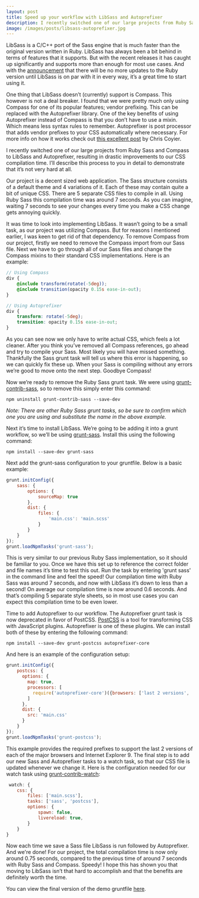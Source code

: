```yaml
---
layout: post
title: Speed up your workflow with LibSass and Autoprefixer
description: I recently switched one of our large projects from Ruby Sass and Compass to LibSass and Autoprefixer, resulting in drastic improvements to compilation time. 
image: /images/posts/libsass-autoprefixer.jpg
---
```


LibSass is a C/C++ port of the Sass engine that is much faster than the original version written in Ruby. LibSass has always been a bit behind in terms of features that it supports. But with the recent releases it has caught up significantly and supports more than enough for most use cases. And with the [announcement](https://github.com/sass/libsass/wiki/The-LibSass-Compatibility-Plan) that there will be no more updates to the Ruby version until LibSass is on par with it in every way, it’s a great time to start using it. 

One thing that LibSass doesn’t (currently) support is Compass. This however is not a deal breaker. I found that we were pretty much only using Compass for one of its popular features; vendor prefixing.  This can be replaced with the Autoprefixer library. One of the key benefits of using Autoprefixer instead of Compass is that you don’t have to use a mixin. Which means less syntax rules to remember. Autoprefixer is post processor that adds vendor prefixes to your CSS automatically where necessary. For more info on how it works check out [this excellent post](https://css-tricks.com/autoprefixer/) by Chris Coyier.

I recently switched one of our large projects from Ruby Sass and Compass to LibSass and Autoprefixer, resulting in drastic improvements to our CSS compilation time. I’ll describe this process to you in detail to demonstrate that it’s not very hard at all.

Our project is a decent sized web application. The Sass structure consists of a default theme and 4 variations of it. Each of these may contain quite a bit of unique CSS. There are 5 separate CSS files to compile in all. Using Ruby Sass this compilation time was around 7 seconds. As you can imagine, waiting 7 seconds to see your changes every time you make a CSS change gets annoying quickly.

It was time to look into implementing LibSass. It wasn’t going to be a small task, as our project was utilizing Compass. But for reasons I mentioned earlier, I was keen to get rid of that dependency. To remove Compass from our project, firstly we need to remove the Compass import from our Sass file. Next we have to go through all of our Sass files and change the Compass mixins to their standard CSS implementations. Here is an example:

```scss
// Using Compass
div {
	@include transform(rotate(-5deg));
	@include transition(opacity 0.15s ease-in-out);
}

// Using Autoprefixer
div {
	transform: rotate(-5deg);
	transition: opacity 0.15s ease-in-out;
}

```

As you can see now we only have to write actual CSS, which feels a lot cleaner. After you think you’ve removed all Compass references, go ahead and try to compile your Sass. Most likely you will have missed something. Thankfully the Sass grunt task will tell us where this error is happening, so we can quickly fix these up. When your Sass is compiling without any errors we’re good to move onto the next step. Goodbye Compass!

Now we’re ready to remove the Ruby Sass grunt task. We were using [grunt-contrib-sass](https://github.com/gruntjs/grunt-contrib-sass), so to remove this simply enter this command:

```
npm uninstall grunt-contrib-sass --save-dev

```

_Note: There are other Ruby Sass grunt tasks, so be sure to confirm which one you are using and substitute the name in the above example._ 

Next it’s time to install LibSass. We’re going to be adding it into a grunt workflow, so we’ll be using [grunt-sass](https://github.com/sindresorhus/grunt-sass). Install this using the following command:

```
npm install --save-dev grunt-sass

```

Next add the grunt-sass configuration to your gruntfile. Below is a basic example:

```javascript
grunt.initConfig({
    sass: {
        options: {
            sourceMap: true
        },
        dist: {
            files: {
                'main.css': 'main.scss'
            }
        }
    }
});
grunt.loadNpmTasks('grunt-sass');

```

This is very similar to our previous Ruby Sass implementation, so it should be familiar to you. Once we have this set up to reference the correct folder and file names it’s time to test this out. Run the task by entering 'grunt sass' in the command line and feel the speed! Our compilation time with Ruby Sass was around 7 seconds, and now with LibSass it’s down to less than a second! On average our compilation time is now around 0.6 seconds. And that’s compiling 5 separate style sheets, so in most use cases you can expect this compilation time to be even lower. 

 Time to add Autoprefixer to our workflow. The Autoprefixer grunt task is now deprecated in favor of PostCSS. [PostCSS](https://github.com/nDmitry/grunt-postcss) is a tool for transforming CSS with JavaScript plugins. Autoprefixer is one of these plugins. We can install both of these by entering the following command:

 ```
 npm install --save-dev grunt-postcss autoprefixer-core

 ```

 And here is an example of the configuration setup:

```javascript
grunt.initConfig({
	postcss: {
	  options: {
	    map: true,
	    processors: [
	      require('autoprefixer-core')({browsers: ['last 2 versions', 'ie 9'})
	    ]
	  },
	  dist: {
	    src: 'main.css'
	  }
	}
});
grunt.loadNpmTasks('grunt-postcss');
```

This example provides the required prefixes to support the last 2 versions of each of the major browsers and Internet Explorer 9. The final step is to add our new Sass and Autoprefixer tasks to a watch task, so that our CSS file is updated whenever we change it. Here is the configuration needed for our watch task using [grunt-contrib-watch](https://github.com/gruntjs/grunt-contrib-watch):

```javascript
 watch: {
    css: {
        files: ['main.scss'],
        tasks: ['sass', 'postcss'],
        options: {
            spawn: false,
            livereload: true,
        }
    }
}

```

Now each time we save a Sass file LibSass is run followed by Autoprefixer. And we're done! For our project, the total compilation time is now only around 0.75 seconds, compared to the previous time of around 7 seconds with Ruby Sass and Compass. Speedy! I hope this has shown you that moving to LibSass isn’t that hard to accomplish and that the benefits are definitely worth the time.

You can view the final version of the demo gruntfile [here](https://github.com/mitchgavan/libsass-autoprefixer-gruntfile/blob/master/gruntfile.js).
